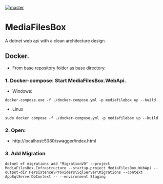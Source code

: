 [![master](https://github.com/jke94/DotnetCleanArchitecture-MediaFilesBox/actions/workflows/master.yml/badge.svg)](https://github.com/jke94/DotnetCleanArchitecture-MediaFilesBox/actions/workflows/master.yml)

# MediaFilesBox
A dotnet web api with a clean architecture design.

## Docker.

- From base repository folder as base directory: 

### 1. Docker-compose: Start MediaFilesBox.WebApi.

- Windows:

```
docker-compose.exe -f ./docker-compose.yml -p mediafilebox up --build
```

- Linux
```
sudo docker compose -f ./docker-compose.yml -p mediafilebox up --build
```
### 2. Open:

- http://localhost:5080/swagger/index.html

### 3. Add Migration

```
dotnet ef migrations add "MigrationV0" --project MediaFilesBox.Infrastructure --startup-project MediaFilesBox.WebApi --output-dir Persistence\Providers\SqlServer\Migrations --context AppSqlServerDbContext -- --environment Staging
```
